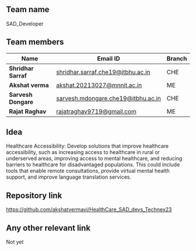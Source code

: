 ## Team name

SAD_Developer

## Team members

 | Name                           |              Email ID                 |            Branch                  |   
 |--------------------------------|---------------------------------------|------------------------------------|
 | **Shridhar Sarraf**        |     shridhar.sarraf.che19@itbhu.ac.in       |            CHE                      |     
 | **Akshat verma**               |       akshat.20213027@mnnit.ac.in     |            ME                      |      
 | **Sarvesh Dongare**               |     sarvesh.mdongare.che19@itbhu.ac.in       |            CHE                     |            |
  | **Rajat Raghav**               |       rajatraghav9719@gmail.com     |            ME                     |     

## Idea

Healthcare Accessibility: Develop solutions that improve healthcare accessibility, such as increasing access to healthcare in rural or underserved areas, improving access to mental healthcare, and reducing barriers to healthcare for disadvantaged populations. This could include tools that enable remote consultations, provide virtual mental health support, and improve language translation services.


## Repository link

https://github.com/akshatvermavi/HealthCare_SAD_devs_Technex23

## Any other relevant link

Not yet
